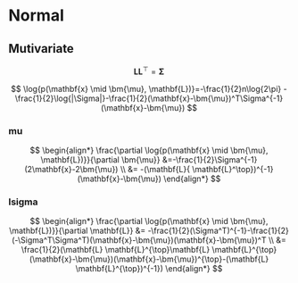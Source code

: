 # Normal

## Mutivariate

$$\mathbf{L} \mathbf{L}^{ \top} = \bm{\Sigma}$$

$$
\log{p(\mathbf{x} \mid \bm{\mu}, \mathbf{L})}=-\frac{1}{2}n\log{2\pi} -\frac{1}{2}\log{|\Sigma|}-\frac{1}{2}(\mathbf{x}-\bm{\mu})^T\Sigma^{-1}(\mathbf{x}-\bm{\mu})
$$

### mu

$$
\begin{align*}
\frac{\partial \log{p(\mathbf{x} \mid \bm{\mu}, \mathbf{L})}}{\partial \bm{\mu}}
&=-\frac{1}{2}\Sigma^{-1}(2\mathbf{x}-2\bm{\mu})
\\ &= -(\mathbf{L}{ \mathbf{L}^\top})^{-1}(\mathbf{x}-\bm{\mu})
\end{align*}
$$

### lsigma

$$
\begin{align*}
\frac{\partial \log{p(\mathbf{x} \mid \bm{\mu}, \mathbf{L})}}{\partial \mathbf{L}}
&= -\frac{1}{2}(\Sigma^T)^{-1}-\frac{1}{2}(-\Sigma^T\Sigma^T)(\mathbf{x}-\bm{\mu})(\mathbf{x}-\bm{\mu})^T
\\ &= \frac{1}{2}(\mathbf{L} \mathbf{L}^{\top}\mathbf{L} \mathbf{L}^{\top}(\mathbf{x}-\bm{\mu})(\mathbf{x}-\bm{\mu})^{\top}-(\mathbf{L} \mathbf{L}^{\top})^{-1})
\end{align*}
$$
